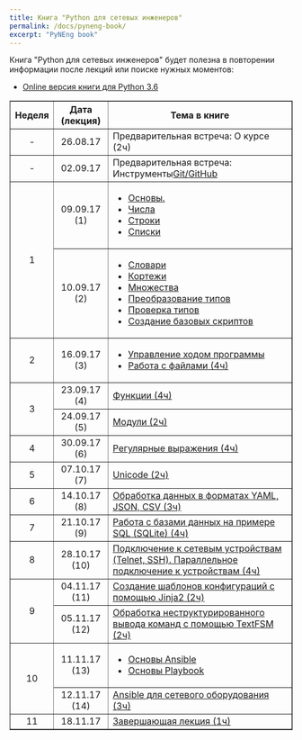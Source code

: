 ```yaml
---
title: Книга "Python для сетевых инженеров"
permalink: /docs/pyneng-book/
excerpt: "PyNEng book"
---
```


Книга "Python для сетевых инженеров" будет полезна в повторении информации после лекций или поиске нужных моментов:

* [Online версия книги для Python 3.6](https://www.gitbook.com/book/natenka/pyneng/details)

<table border="1" cellpadding="4" cellspacing="0">
 <tr>
    <th align="center">Неделя</th>
    <th align="center">Дата (лекция)</th>
    <th align="center">Тема в книге</th>
 </tr>
 <tr>
    <td align="center">-</td>
    <td align="center">26.08.17</td>
    <td>Предварительная встреча: О курсе (2ч)</td>
 </tr>
 <tr>
    <td align="center">-</td>
    <td align="center">02.09.17</td>
    <td>Предварительная встреча: Инструменты<a href="https://natenka.gitbooks.io/pyneng/content/book/01_intro/git-github/">Git/GitHub</a></td>
 </tr>
 <tr>
    <td rowspan="2" align="center">1</td>
    <td align="center">09.09.17 (1)</td>
    <td>
<ul>
<li><a href="https://natenka.gitbooks.io/pyneng/content/book/02_start/">Основы.</a></li>
<li><a href="https://natenka.gitbooks.io/pyneng/content/book/03_data_structures/3_numbers.html">Числа</a></li>
<li><a href="https://natenka.gitbooks.io/pyneng/content/book/03_data_structures/4_strings.html">Строки</a></li>
<li><a href="https://natenka.gitbooks.io/pyneng/content/book/03_data_structures/5_lists.html">Списки</a></li>
</ul>
</td>
 </tr>
 <tr>
    <td align="center">10.09.17 (2)</td>
    <td>
<ul>
<li><a href="https://natenka.gitbooks.io/pyneng/content/book/03_data_structures/6_dicts.html">Словари</a></li>
<li><a href="https://natenka.gitbooks.io/pyneng/content/book/03_data_structures/7_tuple.html">Кортежи</a></li>
<li><a href="https://natenka.gitbooks.io/pyneng/content/book/03_data_structures/8_set.html">Множества</a></li>
<li><a href="https://natenka.gitbooks.io/pyneng/content/book/03_data_structures/9_convert_type.html">Преобразование типов</a></li>
<li><a href="https://natenka.gitbooks.io/pyneng/content/book/03_data_structures/9a_check_type.html">Проверка типов</a></li>
<li><a href="https://natenka.gitbooks.io/pyneng/content/book/04_basic_scripts/">Создание базовых скриптов</a></li>
</ul>
    </td>
 </tr>
 <tr>
    <td align="center">2</td>
    <td align="center">16.09.17 (3)</td>
    <td>
<ul>
<li><a href="https://natenka.gitbooks.io/pyneng/content/book/05_control_structures/">Управление ходом программы</a></li>
<li><a href="https://natenka.gitbooks.io/pyneng/content/book/06_files/">Работа с файлами (4ч)</a></li>
</ul>
</td>
 </tr>
 <tr>
    <td rowspan="2" align="center">3</td>
    <td align="center">23.09.17 (4)</td>
    <td>
<a href="https://natenka.gitbooks.io/pyneng/content/book/07_functions/">Функции (4ч)</a></td>
 </tr>
 <tr>
    <td align="center">24.09.17 (5)</td>
    <td><a href="https://natenka.gitbooks.io/pyneng/content/book/08_modules/">Модули (2ч)</a></td>
 </tr>
 <tr>
    <td align="center">4</td>
    <td align="center">30.09.17 (6)</td>
    <td><a href="https://natenka.gitbooks.io/pyneng/content/book/09_regex/">Регулярные выражения (4ч)</a></td>
 </tr>
 <tr>
    <td align="center">5</td>
    <td align="center">07.10.17 (7)</td>
    <td><a href="https://natenka.gitbooks.io/pyneng/content/book/16_additional_info/unicode/">Unicode (2ч)</a></td>
 </tr>
 <tr>
    <td align="center">6</td>
    <td align="center">14.10.17 (8)</td>
    <td><a href="https://natenka.gitbooks.io/pyneng/content/book/10_serialization/">Обработка данных в форматах YAML, JSON, CSV (3ч)</a></td>
 </tr>
 <tr>
    <td align="center">7</td>
    <td align="center">21.10.17 (9)</td>
    <td><a href="https://natenka.gitbooks.io/pyneng/content/book/11_db/">Работа с базами данных на примере SQL (SQLite) (4ч)</a></td>
 </tr>
 <tr>
    <td align="center">8</td>
    <td align="center">28.10.17 (10)</td>
    <td><a href="https://natenka.gitbooks.io/pyneng/content/book/12_ssh_telnet/">Подключение к сетевым устройствам (Telnet, SSH). Параллельное подключение к устройствам (4ч)</a></td>
 </tr>
 <tr>
    <td rowspan="2" align="center">9</td>
    <td align="center">04.11.17 (11)</td>
    <td><a href="https://natenka.gitbooks.io/pyneng/content/book/13_jinja2/">Создание шаблонов конфигураций с помощью Jinja2 (2ч)</a></td>
 </tr>
 <tr>
    <td align="center">05.11.17 (12)</td>
    <td><a href="https://natenka.gitbooks.io/pyneng/content/book/14_textfsm/">Обработка неструктурированного вывода команд с помощью TextFSM (2ч)</a></td>
 </tr>
 <tr>
    <td rowspan="2" align="center">10</td>
    <td align="center">11.11.17 (13)</td>
    <td>
<ul>
<li><a href="https://natenka.gitbooks.io/pyneng/content/book/15_ansible/1_ansible_basics/">Основы Ansible</a></li>
<li><a href="https://natenka.gitbooks.io/pyneng/content/book/15_ansible/2_playbook_basics/">Основы Playbook</a></li>
</ul>
</td>
 </tr>
 <tr>
    <td align="center">12.11.17 (14)</td>
    <td><a href="https://natenka.gitbooks.io/pyneng/content/book/15_ansible/3_network_modules/">Ansible для сетевого оборудования (3ч)</a></td>
 </tr> 
 <tr>
    <td align="center">11</td>
    <td align="center">18.11.17</td>
    <td><a href="https://natenka.gitbooks.io/pyneng/content/resources/">Завершающая лекция (1ч)</a></td>
 </tr>
</table>

